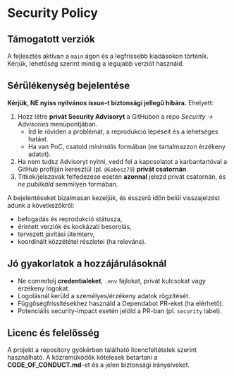 # Security Policy

## Támogatott verziók
A fejlesztés aktívan a `main` ágon és a legfrissebb kiadásokon történik. Kérjük, lehetőség szerint mindig a legújabb verziót használd.

## Sérülékenység bejelentése

**Kérjük, NE nyiss nyilvános issue-t biztonsági jellegű hibára.** Ehelyett:

1. Hozz létre **privát Security Advisoryt** a GitHubon a repo *Security → Advisories* menüpontjában.  
   - Írd le röviden a problémát, a reprodukció lépéseit és a lehetséges hatást.
   - Ha van PoC, csatold *minimális* formában (ne tartalmazzon érzékeny adatot).
2. Ha nem tudsz Advisoryt nyitni, vedd fel a kapcsolatot a karbantartóval a GitHub profilján keresztül (pl. `@Gabesz79`) **privát csatornán**.
3. Titkok/jelszavak felfedezése esetén **azonnal** jelezd privát csatornán, és *ne publikáld* semmilyen formában.

A bejelentéseket bizalmasan kezeljük, és ésszerű időn belül visszajelzést adunk a következőkről:
- befogadás és reprodukció státusza,
- érintett verziók és kockázati besorolás,
- tervezett javítási ütemterv,
- koordinált közzététel részletei (ha releváns).

## Jó gyakorlatok a hozzájárulásoknál
- Ne commitolj **credentialeket**, `.env` fájlokat, privát kulcsokat vagy érzékeny logokat.
- Logolásnál kerüld a személyes/érzékeny adatok rögzítését.
- Függőségfrissítésekhez használd a Dependabot PR-eket (ha elérhető).
- Potenciális security-impact esetén jelöld a PR-ban (pl. `security` label).

## Licenc és felelősség
A projekt a repository gyökérben található licencfeltételek szerint használható. A közreműködők kötelesek betartani a **CODE_OF_CONDUCT.md**-et és a jelen biztonsági irányelveket.
